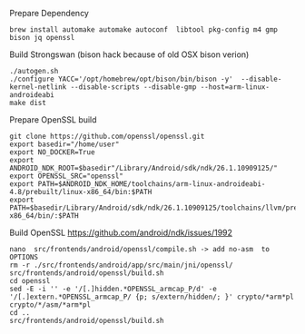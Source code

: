 Prepare Dependency

    brew install automake automake autoconf  libtool pkg-config m4 gmp bison jq openssl


Build Strongswan (bison hack because of old OSX bison verion)

    ./autogen.sh
    ./configure YACC='/opt/homebrew/opt/bison/bin/bison -y'  --disable-kernel-netlink --disable-scripts --disable-gmp --host=arm-linux-androideabi
    make dist

Prepare OpenSSL build

    git clone https://github.com/openssl/openssl.git
    export basedir="/home/user"
    export NO_DOCKER=True
    export ANDROID_NDK_ROOT=$basedir"/Library/Android/sdk/ndk/26.1.10909125/"
    export OPENSSL_SRC="openssl"
    export PATH=$ANDROID_NDK_HOME/toolchains/arm-linux-androideabi-4.8/prebuilt/linux-x86_64/bin:$PATH
    export PATH=$basedir/Library/Android/sdk/ndk/26.1.10909125/toolchains/llvm/prebuilt/darwin-x86_64/bin/:$PATH

Build OpenSSL https://github.com/android/ndk/issues/1992

    nano  src/frontends/android/openssl/compile.sh -> add no-asm  to OPTIONS
    rm -r ./src/frontends/android/app/src/main/jni/openssl/
    src/frontends/android/openssl/build.sh
    cd openssl
	sed -E -i '' -e '/[.]hidden.*OPENSSL_armcap_P/d' -e '/[.]extern.*OPENSSL_armcap_P/ {p; s/extern/hidden/; }' crypto/*arm*pl crypto/*/asm/*arm*pl
    cd ..
    src/frontends/android/openssl/build.sh






